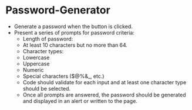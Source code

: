 # Password-Generator

* Generate a password when the button is clicked.
* Present a series of prompts for password criteria:
  * Length of password:
  * At least 10 characters but no more than 64.
  * Character types:
  * Lowercase
  * Uppercase
  * Numeric
  * Special characters ($@%&_, etc.)
  * Code should validate for each input and at least one character type should be selected.
  * Once all prompts are answered, the password should be generated and displayed in an alert or written to the page.
